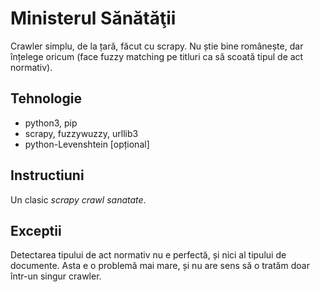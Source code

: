 # Ministerul Sănătăţii
Crawler simplu, de la țară, făcut cu scrapy. Nu știe bine românește, dar înțelege oricum (face fuzzy matching pe titluri ca să scoată tipul de act normativ).
## Tehnologie
- python3, pip
- scrapy, fuzzywuzzy, urllib3
- python-Levenshtein [opțional]

## Instructiuni
Un clasic _scrapy crawl *sanatate*_.
## Exceptii
Detectarea tipului de act normativ nu e perfectă, și nici al tipului de documente. Asta e o problemă mai mare, și nu are sens să o tratăm doar într-un singur crawler.
